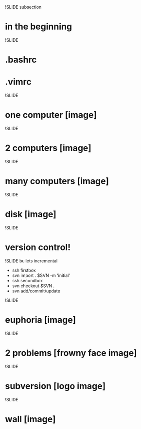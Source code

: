 !SLIDE subsection
# in the beginning #

!SLIDE

# .bashrc
# .vimrc

!SLIDE

# one computer [image]

!SLIDE

# 2 computers [image]

!SLIDE

# many computers [image]

!SLIDE

# disk [image]

!SLIDE

# version control!

!SLIDE bullets incremental

* ssh firstbox
* svn import . $SVN -m 'initial'
* ssh secondbox
* svn checkout $SVN .
* svn add/commit/update

!SLIDE

# euphoria [image]

!SLIDE

# 2 problems [frowny face image]

!SLIDE

# subversion [logo image]

!SLIDE

# wall [image]
